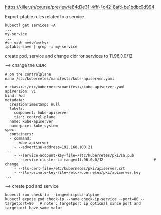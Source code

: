 https://killer.sh/course/preview/e84d0e31-4fff-4c42-8afd-be1bdbc0d994

Export iptable rules related to a service

```
kubectl get services -A
...
my-service
...
#on each node/worker
iptable-save | grep -i my-service
```

create pod, service and change cidr for services to 11.96.0.0/12

--> change the CIDR

```
# on the controlplane
nano /etc/kubernetes/manifests/kube-apiserver.yaml
```

```
# cka9412:/etc/kubernetes/manifests/kube-apiserver.yaml
apiVersion: v1
kind: Pod
metadata:
  creationTimestamp: null
  labels:
    component: kube-apiserver
    tier: control-plane
  name: kube-apiserver
  namespace: kube-system
spec:
  containers:
  - command:
    - kube-apiserver
    - --advertise-address=192.168.100.21
...
    - --service-account-key-file=/etc/kubernetes/pki/sa.pub
    - --service-cluster-ip-range=11.96.0.0/12 			            # change
    - --tls-cert-file=/etc/kubernetes/pki/apiserver.crt
    - --tls-private-key-file=/etc/kubernetes/pki/apiserver.key
...
```

--> create pod and service

```
kubectl run check-ip --image=httpd:2-alpine
kubectl expose pod check-ip --name check-ip-service --port=80 --targetport=80	# note : targetport ip optional since port and targetport have same value
```
